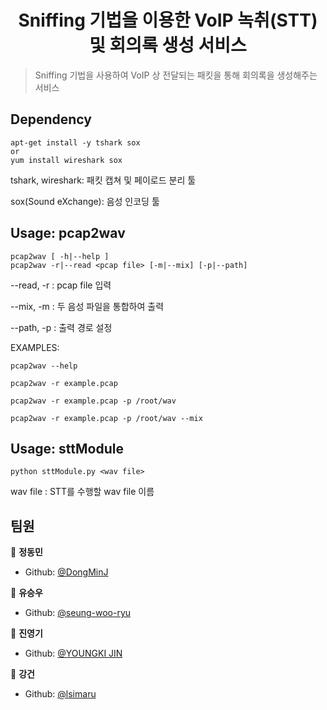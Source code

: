 <h1 align="center">Sniffing 기법을 이용한 VoIP 녹취(STT) 및 회의록 생성 서비스 </h1>
<p>
</p>

> Sniffing 기법을 사용하여 VoIP 상 전달되는 패킷을 통해 회의록을 생성해주는 서비스

## Dependency
    apt-get install -y tshark sox
    or
    yum install wireshark sox
tshark, wireshark: 패킷 캡쳐 및 페이로드 분리 툴

sox(Sound eXchange): 음성 인코딩 툴

## Usage: pcap2wav
    pcap2wav [ -h|--help ]
    pcap2wav -r|--read <pcap file> [-m|--mix] [-p|--path]

--read, -r <pcap file>  : pcap file 입력
  
--mix, -m               : 두 음성 파일을 통합하여 출력

--path, -p              : 출력 경로 설정

EXAMPLES:

    pcap2wav --help
    
    pcap2wav -r example.pcap
    
    pcap2wav -r example.pcap -p /root/wav
    
    pcap2wav -r example.pcap -p /root/wav --mix
    
## Usage: sttModule
	python sttModule.py <wav file>
wav file : STT를 수행할 wav file 이름

## 팀원

👤 **정동민**

* Github: [@DongMinJ](https://github.com/adsad100)

👤 **유승우**

* Github: [@seung-woo-ryu](https://github.com/seung-woo-ryu)

👤 **진영기**

* Github: [@YOUNGKI JIN](https://github.com/hankJIN)

👤 **강건**

* Github: [@lsimaru](https://github.com/lsimaru)
